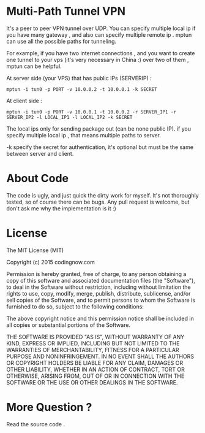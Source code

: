 Multi-Path Tunnel VPN
=====================

It's a peer to peer VPN tunnel over UDP. You can specify multiple local ip if you have many gateway ,
and also can specify multiple remote ip . mptun can use all the possible paths for tunneling.

For example, if you have two internet connections , and you want to create one tunnel to your vps 
(it's very necessary in China :) over two of them , mptun can be helpful.

At server side  (your VPS) that has public IPs (SERVERIP) :

```
mptun -i tun0 -p PORT -v 10.0.0.2 -t 10.0.0.1 -k SECRET
```

At client side :

```
mptun -i tun0 -p PORT -v 10.0.0.1 -t 10.0.0.2 -r SERVER_IP1 -r SERVER_IP2 -l LOCAL_IP1 -l LOCAL_IP2 -k SECRET
```

The local ips only for sending package out (can be none public IP). 
if you specify multiple local ip , that means multiple paths to server.

-k specify the secret for authentication, it's optional but must be the same between server and client.

About Code
==========
The code is ugly, and just quick the dirty work for myself. It's not thoroughly tested, so of course there can be bugs. 
Any pull request is welcome, but don't ask me why the implementation is it :)

License
=======
The MIT License (MIT)

Copyright (c) 2015 codingnow.com

Permission is hereby granted, free of charge, to any person obtaining a copy of
this software and associated documentation files (the "Software"), to deal in
the Software without restriction, including without limitation the rights to
use, copy, modify, merge, publish, distribute, sublicense, and/or sell copies of
the Software, and to permit persons to whom the Software is furnished to do so,
subject to the following conditions:

The above copyright notice and this permission notice shall be included in all
copies or substantial portions of the Software.

THE SOFTWARE IS PROVIDED "AS IS", WITHOUT WARRANTY OF ANY KIND, EXPRESS OR
IMPLIED, INCLUDING BUT NOT LIMITED TO THE WARRANTIES OF MERCHANTABILITY, FITNESS
FOR A PARTICULAR PURPOSE AND NONINFRINGEMENT. IN NO EVENT SHALL THE AUTHORS OR
COPYRIGHT HOLDERS BE LIABLE FOR ANY CLAIM, DAMAGES OR OTHER LIABILITY, WHETHER
IN AN ACTION OF CONTRACT, TORT OR OTHERWISE, ARISING FROM, OUT OF OR IN
CONNECTION WITH THE SOFTWARE OR THE USE OR OTHER DEALINGS IN THE SOFTWARE.

More Question ?
===============

Read the source code .













